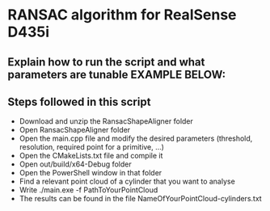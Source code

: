 # RANSAC algorithm for RealSense D435i

## Explain how to run the script and what parameters are tunable EXAMPLE BELOW:


## Steps followed in this script

* Download and unzip the RansacShapeAligner folder
* Open RansacShapeAligner folder
* Open the main.cpp file and modify the desired parameters (threshold, resolution, required point for a primitive, …)
* Open the CMakeLists.txt file and compile it
* Open out/build/x64-Debug folder
* Open the PowerShell window in that folder
* Find a relevant point cloud of a cylinder that you want to analyse
* Write ./main.exe -f PathToYourPointCloud
* The results can be found in the file NameOfYourPointCloud-cylinders.txt
